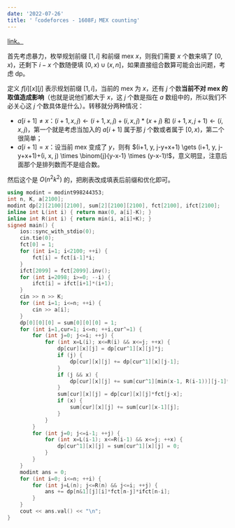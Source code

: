 ```yaml
---
date: '2022-07-26'
title: '「codeforces - 1608F」MEX counting'
---
```


[link。](https://codeforces.com/problemset/problem/1608/F)

首先考虑暴力，枚举规划前缀 $[1, i]$ 和前缀 mex $x$，则我们需要 $x$ 个数来填了 $[0, x)$，还剩下 $i-x$ 个数随便填 $[0, x) \cup (x, n]$，如果直接组合数算可能会出问题，考虑 dp。

定义 $f[i][x][j]$ 表示规划前缀 $[1, i]$，当前的 mex 为 $x$，还有 $j$ 个数**当前不对 mex 的取值造成影响**（也就是说他们都大于 $x$，这 $j$ 个数是指在 $a$ 数组中的，所以我们不必关心这 $j$ 个数具体是什么）。转移就分两种情况：

- $a[i+1] \neq x$：$(i+1, x, j) \gets (i+1, x, j)+(i, x, j)*(x+j)$ 和 $(i+1, x, j+1) \gets (i, x, j)$，第一个就是考虑当加入的 $a[i+1]$ 属于那 $j$ 个数或者属于 $[0, x)$，第二个很简单；
- $a[i+1] = x$：设当前 mex 变成了 $y$，则有 $(i+1, y, j-y+x+1) \gets (i+1, y, j-y+x+1)+(i, x, j) \times \binom{j}{y-x-1} \times (y-x-1)!$，意义明显，注意后面那个是排列数而不是组合数。

然后这个是 $O(n^2k^2)$ 的，把刷表改成填表后前缀和优化即可。

```cpp
using modint = modint998244353;
int n, K, a[2100];
modint dp[2][2100][2100], sum[2][2100][2100], fct[2100], ifct[2100];
inline int L(int i) { return max(0, a[i]-K); }
inline int R(int i) { return min(i, a[i]+K); }
signed main() {
    ios::sync_with_stdio(0);
    cin.tie(0);
    fct[0] = 1;
    for (int i=1; i<2100; ++i) {
        fct[i] = fct[i-1]*i;
    }
    ifct[2099] = fct[2099].inv();
    for (int i=2098; i>=0; --i) {
        ifct[i] = ifct[i+1]*(i+1);
    }
    cin >> n >> K;
    for (int i=1; i<=n; ++i) {
        cin >> a[i];
    }
    dp[0][0][0] = sum[0][0][0] = 1;
    for (int i=1,cur=1; i<=n; ++i,cur^=1) {
        for (int j=0; j<=i; ++j) {
            for (int x=L(i); x<=R(i) && x<=j; ++x) {
                dp[cur][x][j] = dp[cur^1][x][j]*j;
                if (j) {
                    dp[cur][x][j] += dp[cur^1][x][j-1];
                }
                if (j && x) {
                    dp[cur][x][j] += sum[cur^1][min(x-1, R(i-1))][j-1]*ifct[j-x];
                }
                sum[cur][x][j] = dp[cur][x][j]*fct[j-x];
                if (x) {
                    sum[cur][x][j] += sum[cur][x-1][j];
                }
            }
        }
        for (int j=0; j<=i-1; ++j) {
            for (int x=L(i-1); x<=R(i-1) && x<=j; ++x) {
                dp[cur^1][x][j] = sum[cur^1][x][j] = 0;
            }
        }
    }
    modint ans = 0;
    for (int i=0; i<=n; ++i) {
        for (int j=L(n); j<=R(n) && j<=i; ++j) {
            ans += dp[n&1][j][i]*fct[n-j]*ifct[n-i];
        }
    }
    cout << ans.val() << "\n";
}
```